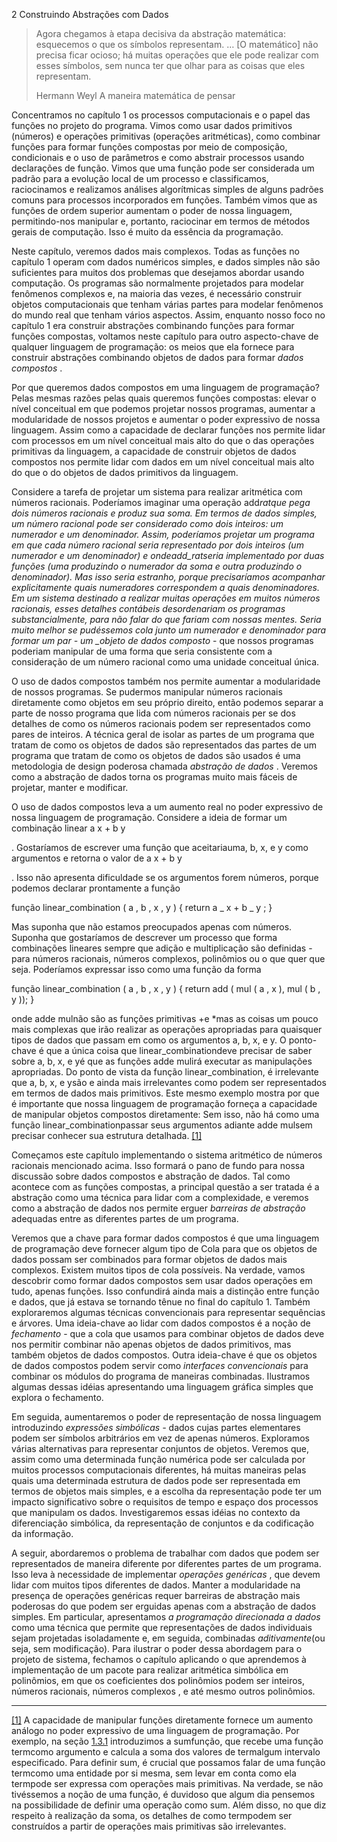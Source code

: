 2 Construindo Abstrações com Dados

> Agora chegamos à etapa decisiva da abstração matemática: esquecemos o que os símbolos representam. … [O matemático] não precisa ficar ocioso; há muitas operações que ele pode realizar com esses símbolos, sem nunca ter que olhar para as coisas que eles representam.
>
> Hermann Weyl A maneira matemática de pensar

Concentramos no capítulo 1 os processos computacionais e o papel das funções no projeto do programa. Vimos como usar dados primitivos (números) e operações primitivas (operações aritméticas), como combinar funções para formar funções compostas por meio de composição, condicionais e o uso de parâmetros e como abstrair processos usando declarações de função. Vimos que uma função pode ser considerada um padrão para a evolução local de um processo e classificamos, raciocinamos e realizamos análises algorítmicas simples de alguns padrões comuns para processos incorporados em funções. Também vimos que as funções de ordem superior aumentam o poder de nossa linguagem, permitindo-nos manipular e, portanto, raciocinar em termos de métodos gerais de computação. Isso é muito da essência da programação.

Neste capítulo, veremos dados mais complexos. Todas as funções no capítulo 1 operam com dados numéricos simples, e dados simples não são suficientes para muitos dos problemas que desejamos abordar usando computação. Os programas são normalmente projetados para modelar fenômenos complexos e, na maioria das vezes, é necessário construir objetos computacionais que tenham várias partes para modelar fenômenos do mundo real que tenham vários aspectos. Assim, enquanto nosso foco no capítulo 1 era construir abstrações combinando funções para formar funções compostas, voltamos neste capítulo para outro aspecto-chave de qualquer linguagem de programação: os meios que ela fornece para construir abstrações combinando objetos de dados para formar _dados compostos_ .

Por que queremos dados compostos em uma linguagem de programação? Pelas mesmas razões pelas quais queremos funções compostas: elevar o nível conceitual em que podemos projetar nossos programas, aumentar a modularidade de nossos projetos e aumentar o poder expressivo de nossa linguagem. Assim como a capacidade de declarar funções nos permite lidar com processos em um nível conceitual mais alto do que o das operações primitivas da linguagem, a capacidade de construir objetos de dados compostos nos permite lidar com dados em um nível conceitual mais alto do que o do objetos de dados primitivos da linguagem.

Considere a tarefa de projetar um sistema para realizar aritmética com números racionais. Poderíamos imaginar uma operação add*ratque pega dois números racionais e produz sua soma. Em termos de dados simples, um número racional pode ser considerado como dois inteiros: um numerador e um denominador. Assim, poderíamos projetar um programa em que cada número racional seria representado por dois inteiros (um numerador e um denominador) e ondeadd_ratseria implementado por duas funções (uma produzindo o numerador da soma e outra produzindo o denominador). Mas isso seria estranho, porque precisaríamos acompanhar explicitamente quais numeradores correspondem a quais denominadores. Em um sistema destinado a realizar muitas operações em muitos números racionais, esses detalhes contábeis desordenariam os programas substancialmente, para não falar do que fariam com nossas mentes. Seria muito melhor se pudéssemos cola junto um numerador e denominador para formar um par - um \_objeto de dados composto* - que nossos programas poderiam manipular de uma forma que seria consistente com a consideração de um número racional como uma unidade conceitual única.

O uso de dados compostos também nos permite aumentar a modularidade de nossos programas. Se pudermos manipular números racionais diretamente como objetos em seu próprio direito, então podemos separar a parte de nosso programa que lida com números racionais per se dos detalhes de como os números racionais podem ser representados como pares de inteiros. A técnica geral de isolar as partes de um programa que tratam de como os objetos de dados são representados das partes de um programa que tratam de como os objetos de dados são usados ​​é uma metodologia de design poderosa chamada _abstração de dados_ . Veremos como a abstração de dados torna os programas muito mais fáceis de projetar, manter e modificar.

O uso de dados compostos leva a um aumento real no poder expressivo de nossa linguagem de programação. Considere a ideia de formar um combinação linear a x + b y

. Gostaríamos de escrever uma função que aceitariauma, b, x, e y como argumentos e retorna o valor de a x + b y

. Isso não apresenta dificuldade se os argumentos forem números, porque podemos declarar prontamente a função

função linear_combination ( a , b , x , y ) { return a _ x + b _ y ; }

Mas suponha que não estamos preocupados apenas com números. Suponha que gostaríamos de descrever um processo que forma combinações lineares sempre que adição e multiplicação são definidas - para números racionais, números complexos, polinômios ou o que quer que seja. Poderíamos expressar isso como uma função da forma

função linear_combination ( a , b , x , y ) { return add ( mul ( a , x ), mul ( b , y )); }

onde adde mulnão são as funções primitivas +e \*mas as coisas um pouco mais complexas que irão realizar as operações apropriadas para quaisquer tipos de dados que passam em como os argumentos a, b, x, e y. O ponto-chave é que a única coisa que linear_combinationdeve precisar de saber sobre a, b, x, e yé que as funções adde mulirá executar as manipulações apropriadas. Do ponto de vista da função linear_combination, é irrelevante que a, b, x, e ysão e ainda mais irrelevantes como podem ser representados em termos de dados mais primitivos. Este mesmo exemplo mostra por que é importante que nossa linguagem de programação forneça a capacidade de manipular objetos compostos diretamente: Sem isso, não há como uma função linear_combinationpassar seus argumentos adiante adde mulsem precisar conhecer sua estrutura detalhada. [[1]](https://so45nujb3h4koud7nsjm2lne4u-ac4c6men2g7xr2a-github.translate.goog/sicp/chapters/2.html#footnote-1)

Começamos este capítulo implementando o sistema aritmético de números racionais mencionado acima. Isso formará o pano de fundo para nossa discussão sobre dados compostos e abstração de dados. Tal como acontece com as funções compostas, a principal questão a ser tratada é a abstração como uma técnica para lidar com a complexidade, e veremos como a abstração de dados nos permite erguer _barreiras de abstração_ adequadas entre as diferentes partes de um programa.

Veremos que a chave para formar dados compostos é que uma linguagem de programação deve fornecer algum tipo de Cola para que os objetos de dados possam ser combinados para formar objetos de dados mais complexos. Existem muitos tipos de cola possíveis. Na verdade, vamos descobrir como formar dados compostos sem usar dados operações em tudo, apenas funções. Isso confundirá ainda mais a distinção entre função e dados, que já estava se tornando tênue no final do capítulo 1. Também exploraremos algumas técnicas convencionais para representar sequências e árvores. Uma ideia-chave ao lidar com dados compostos é a noção de _fechamento_ - que a cola que usamos para combinar objetos de dados deve nos permitir combinar não apenas objetos de dados primitivos, mas também objetos de dados compostos. Outra ideia-chave é que os objetos de dados compostos podem servir como _interfaces convencionais_ para combinar os módulos do programa de maneiras combinadas. Ilustramos algumas dessas idéias apresentando uma linguagem gráfica simples que explora o fechamento.

Em seguida, aumentaremos o poder de representação de nossa linguagem introduzindo _expressões simbólicas -_ dados cujas partes elementares podem ser símbolos arbitrários em vez de apenas números. Exploramos várias alternativas para representar conjuntos de objetos. Veremos que, assim como uma determinada função numérica pode ser calculada por muitos processos computacionais diferentes, há muitas maneiras pelas quais uma determinada estrutura de dados pode ser representada em termos de objetos mais simples, e a escolha da representação pode ter um impacto significativo sobre o requisitos de tempo e espaço dos processos que manipulam os dados. Investigaremos essas idéias no contexto da diferenciação simbólica, da representação de conjuntos e da codificação da informação.

A seguir, abordaremos o problema de trabalhar com dados que podem ser representados de maneira diferente por diferentes partes de um programa. Isso leva à necessidade de implementar _operações genéricas_ , que devem lidar com muitos tipos diferentes de dados. Manter a modularidade na presença de operações genéricas requer barreiras de abstração mais poderosas do que podem ser erguidas apenas com a abstração de dados simples. Em particular, apresentamos _a programação direcionada a dados_ como uma técnica que permite que representações de dados individuais sejam projetadas isoladamente e, em seguida, combinadas _aditivamente_(ou seja, sem modificação). Para ilustrar o poder dessa abordagem para o projeto de sistema, fechamos o capítulo aplicando o que aprendemos à implementação de um pacote para realizar aritmética simbólica em polinômios, em que os coeficientes dos polinômios podem ser inteiros, números racionais, números complexos , e até mesmo outros polinômios.

---

[[1]](https://so45nujb3h4koud7nsjm2lne4u-ac4c6men2g7xr2a-github.translate.goog/sicp/chapters/2.html#footnote-link-1) A capacidade de manipular funções diretamente fornece um aumento análogo no poder expressivo de uma linguagem de programação. Por exemplo, na seção [1.3.1](https://so45nujb3h4koud7nsjm2lne4u-ac4c6men2g7xr2a-github.translate.goog/sicp/chapters/1.3.1.html) introduzimos a sumfunção, que recebe uma função termcomo argumento e calcula a soma dos valores de termalgum intervalo especificado. Para definir sum, é crucial que possamos falar de uma função termcomo uma entidade por si mesma, sem levar em conta como ela termpode ser expressa com operações mais primitivas. Na verdade, se não tivéssemos a noção de uma função, é duvidoso que algum dia pensemos na possibilidade de definir uma operação como sum. Além disso, no que diz respeito à realização da soma, os detalhes de como termpodem ser construídos a partir de operações mais primitivas são irrelevantes.
